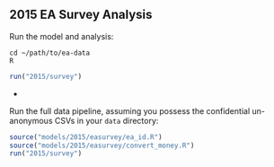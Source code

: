 ## 2015 EA Survey Analysis

Run the model and analysis:

```
cd ~/path/to/ea-data
R
```

```R
run("2015/survey")
```

-

Run the full data pipeline, assuming you possess the confidential un-anonymous CSVs in your `data` directory:

```R
source("models/2015/easurvey/ea_id.R")
source("models/2015/easurvey/convert_money.R")
run("2015/survey")
```
